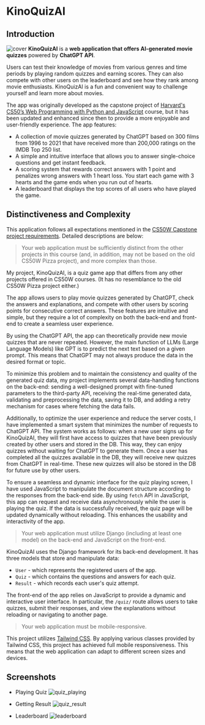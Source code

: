 # KinoQuizAI
## Introduction
![cover](https://user-images.githubusercontent.com/73219583/228546421-b0fb336e-f977-4be1-8a02-e5566bacbe7b.png)
**KinoQuizAI** is a **web application that offers AI-generated movie quizzes** powered by **ChatGPT API**. 

Users can test their knowledge of movies from various genres and time periods by playing random quizzes and earning scores. They can also compete with other users on the leaderboard and see how they rank among movie enthusiasts. KinoQuizAI is a fun and convenient way to challenge yourself and learn more about movies.

The app was originally developed as the capstone project of [Harvard's CS50’s Web Programming with Python and JavaScript](https://cs50.harvard.edu/web/2020/) course, but it has been updated and enhanced since then to provide a more enjoyable and user-friendly experience. The app features:

* A collection of movie quizzes generated by ChatGPT based on 300 films from 1996 to 2021 that have received more than 200,000 ratings on the IMDB Top 250 list.
* A simple and intuitive interface that allows you to answer single-choice questions and get instant feedback.
* A scoring system that rewards correct answers with 1 point and penalizes wrong answers with 1 heart loss. You start each game with 3 hearts and the game ends when you run out of hearts.
* A leaderboard that displays the top scores of all users who have played the game.

## Distinctiveness and Complexity
This application follows all expectations mentioned in the [CS50W Capstone project requirements](https://cs50.harvard.edu/web/2020/projects/final/capstone/#requirements). Detailed descriptions are below:

> Your web application must be sufficiently distinct from the other projects in this course (and, in addition, may not be based on the old CS50W Pizza project), and more complex than those.

My project, KinoQuizAI, is a quiz game app that differs from any other projects offered in CS50W courses. (It has no resemblance to the old CS50W Pizza project either.)

The app allows users to play movie quizzes generated by ChatGPT, check the answers and explanations, and compete with other users by scoring points for consecutive correct answers. These features are intuitive and simple, but they require a lot of complexity on both the back-end and front-end to create a seamless user experience.

By using the ChatGPT API, the app can theoretically provide new movie quizzes that are never repeated. However, the main function of LLMs (Large Language Models) like GPT is to predict the next text based on a given prompt. This means that ChatGPT may not always produce the data in the desired format or topic.

To minimize this problem and to maintain the consistency and quality of the generated quiz data, my project implements several data-handling functions on the back-end: sending a well-designed prompt with fine-tuned parameters to the third-party API, receiving the real-time generated data, validating and preprocessing the data, saving it to DB, and adding a retry mechanism for cases where fetching the data fails.

Additionally, to optimize the user experience and reduce the server costs, I have implemented a smart system that minimizes the number of requests to ChatGPT API. The system works as follows: when a new user signs up for KinoQuizAI, they will first have access to quizzes that have been previously created by other users and stored in the DB. This way, they can enjoy quizzes without waiting for ChatGPT to generate them. Once a user has completed all the quizzes available in the DB, they will receive new quizzes from ChatGPT in real-time. These new quizzes will also be stored in the DB for future use by other users.

To ensure a seamless and dynamic interface for the quiz playing screen, I have used JavaScript to manipulate the document structure according to the responses from the back-end side. By using `fetch` API in JavaScript, this app can request and receive data asynchronously while the user is playing the quiz. If the data is successfully received, the quiz page will be updated dynamically without reloading. This enhances the usability and interactivity of the app.

> Your web application must utilize Django (including at least one model) on the back-end and JavaScript on the front-end.

KinoQuizAI uses the Django framework for its back-end development. It has three models that store and manipulate data: 
* `User` - which represents the registered users of the app.
* `Quiz` - which contains the questions and answers for each quiz.
* `Result` - which records each user's quiz attempt. 

The front-end of the app relies on JavaScript to provide a dynamic and interactive user interface. In particular, the `/quiz/` route allows users to take quizzes, submit their responses, and view the explanations without reloading or navigating to another page.

> Your web application must be mobile-responsive.

This project utilizes [Tailwind CSS](https://tailwindcss.com/). By applying various classes provided by Tailwind CSS, this project has achieved full mobile responsiveness. This means that the web application can adapt to different screen sizes and devices.

## Screenshots

* Playing Quiz
![quiz_playing](https://user-images.githubusercontent.com/73219583/228549715-cad71dfc-cef1-4ac5-bbce-6bb42cf2f72c.png)

* Getting Result
![quiz_result](https://user-images.githubusercontent.com/73219583/228549880-a78f9d64-8c3a-4cb5-a155-8e27d80c50b6.png)

* Leaderboard
![leaderboard](https://user-images.githubusercontent.com/73219583/228549968-dae1d31b-64e9-4d6a-912f-a02b856be8a3.png)
